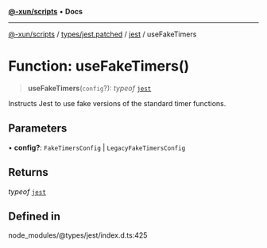 [**@-xun/scripts**](../../../../../README.md) • **Docs**

***

[@-xun/scripts](../../../../../README.md) / [types/jest.patched](../../../README.md) / [jest](../README.md) / useFakeTimers

# Function: useFakeTimers()

> **useFakeTimers**(`config`?): *typeof* [`jest`](../README.md)

Instructs Jest to use fake versions of the standard timer functions.

## Parameters

• **config?**: `FakeTimersConfig` \| `LegacyFakeTimersConfig`

## Returns

*typeof* [`jest`](../README.md)

## Defined in

node\_modules/@types/jest/index.d.ts:425
